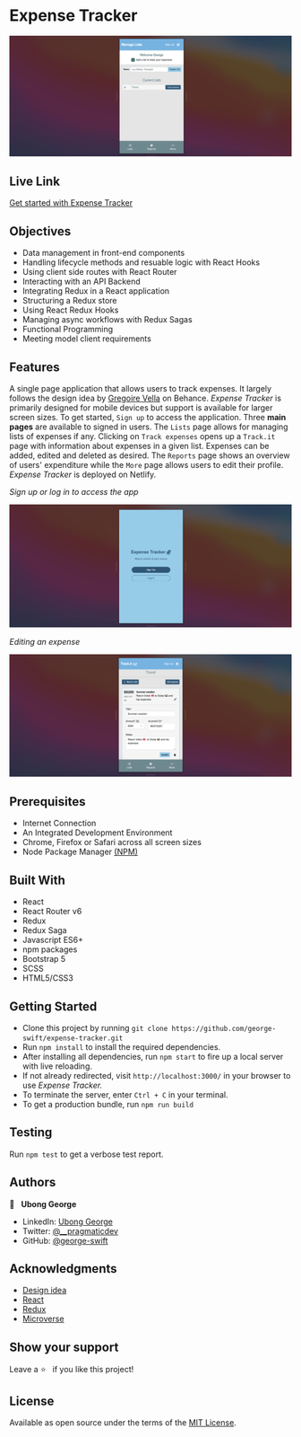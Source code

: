 # Expense Tracker
![](./src/assets/images/list.png)
## Live Link
[Get started with Expense Tracker](https://redux-expense-tracker.netlify.app/)
## Objectives
- Data management in front-end components
- Handling lifecycle methods and resuable logic with React Hooks
- Using client side routes with React Router
- Interacting with an API Backend
- Integrating Redux in a React application
- Structuring a Redux store
- Using React Redux Hooks
- Managing async workflows with Redux Sagas
- Functional Programming
- Meeting model client requirements

## Features
A single page application that allows users to track expenses. It largely follows the design idea by [Gregoire Vella](https://www.behance.net/gallery/13271423/Bodytrackit-An-iOs-app-Branding-UX-and-UI) on Behance. _Expense Tracker_ is primarily designed for mobile devices but support is available for larger screen sizes. To get started, `Sign up` to access the application. Three **main pages** are available to signed in users. The `Lists` page allows for managing lists of expenses if any. Clicking on `Track expenses` opens up a `Track.it` page with information about expenses in a given list. Expenses can be added, edited and deleted as desired. The `Reports` page shows an overview of users' expenditure while the `More` page allows users to edit their profile. _Expense Tracker_ is deployed on Netlify.

_Sign up or log in to access the app_

![](./src/assets/images/login.png)

_Editing an expense_

![](./src/assets/images/expense.png)

## Prerequisites
- Internet Connection
- An Integrated Development Environment
- Chrome, Firefox or Safari across all screen sizes
- Node Package Manager [(NPM)](https://docs.npmjs.com/about-npm)

## Built With
- React
- React Router v6
- Redux
- Redux Saga
- Javascript ES6+
- npm packages
- Bootstrap 5
- SCSS
- HTML5/CSS3


## Getting Started
- Clone this project by running `git clone https://github.com/george-swift/expense-tracker.git`
- Run `npm install` to install the required dependencies.
- After installing all dependencies, run `npm start` to fire up a local server with live reloading.
- If not already redirected, visit `http://localhost:3000/` in your browser to use _Expense Tracker._
- To terminate the server, enter `Ctrl + C` in your terminal.
- To get a production bundle, run `npm run build`

## Testing
Run `npm test` to get a verbose test report.

## Authors

👤 &nbsp; **Ubong George**
- LinkedIn: [Ubong George](https://www.linkedin.com/in/ubong-itok)
- Twitter: [@\_\_pragmaticdev](https://twitter.com/__pragmaticdev)
- GitHub: [@george-swift](https://github.com/george-swift)

## Acknowledgments

- [Design idea](https://www.behance.net/gregoirevella)
- [React](https://reactjs.org/)
- [Redux](https://redux.js.org/api/api-reference)
- [Microverse](https://www.microverse.org/)

## Show your support

Leave a :star:️ &nbsp; if you like this project!

## License

Available as open source under the terms of the [MIT License](https://opensource.org/licenses/MIT).